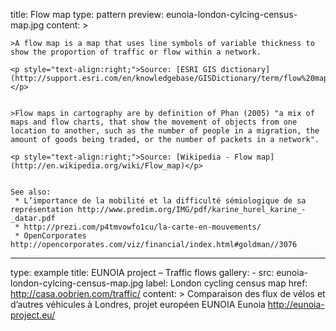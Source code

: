 title: Flow map
type: pattern
preview: eunoia-london-cylcing-census-map.jpg
content: >

    >A flow map is a map that uses line symbols of variable thickness to show the proportion of traffic or flow within a network.

    <p style="text-align:right;">Source: [ESRI GIS dictionary](http://support.esri.com/en/knowledgebase/GISDictionary/term/flow%20map)</p>


    >Flow maps in cartography are by definition of Phan (2005) "a mix of maps and flow charts, that show the movement of objects from one location to another, such as the number of people in a migration, the amount of goods being traded, or the number of packets in a network".
    
    <p style="text-align:right;">Source: [Wikipedia - Flow map](http://en.wikipedia.org/wiki/Flow_map)</p>
    

    See also:
     * L’importance de la mobilité et la difficulté sémiologique de sa représentation http://www.predim.org/IMG/pdf/karine_hurel_karine_-_datar.pdf
     * http://prezi.com/p4tmvowfo1cu/la-carte-en-mouvements/
     * OpenCorporates http://opencorporates.com/viz/financial/index.html#goldman//3076
    
---
type: example
title: EUNOIA project – Traffic flows
gallery: 
    - src: eunoia-london-cylcing-census-map.jpg
      label: London cycling census map 
      href: http://casa.oobrien.com/traffic/ 
content: >
    Comparaison des flux de vélos et d’autres véhicules à Londres, projet européen EUNOIA 
    Eunoia http://eunoia-project.eu/

